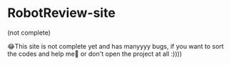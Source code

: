 # RobotReview-site
(not complete)

😂This site is not complete yet and has manyyyy bugs, if you want to sort the codes and help me👀
or don't open the project at all :))))



